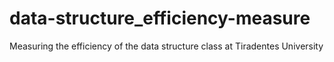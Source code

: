 # data-structure_efficiency-measure
Measuring the efficiency of the data structure class at Tiradentes University
